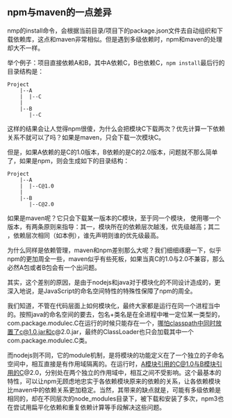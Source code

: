 ## npm与maven的一点差异

nmp的install命令，会根据当前目录/项目下的package.json文件去自动组织和下载依赖库，这点和maven非常相似。但是遇到多级依赖时，npm和maven的处理却大不一样。

举个例子：项目直接依赖A和B，其中A依赖C，B也依赖C，`npm install`最后行的目录结构是：
```
Project
    |--A
    |  |--C
    |
    |--B
       |--C
```
这样的结果会让人觉得npm很傻，为什么会把模块C下载两次？优先计算一下依赖关系不就可以了吗？如果是maven，只会下载一次模块C。

但是，如果A依赖的是C的1.0版本，B依赖的是C的2.0版本，问题就不那么简单了，如果是npm，则会生成如下的目录结构：
```
Project
    |--A
    |  |--C@1.0
    |
    |--B
       |--C@2.0
```
如果是maven呢？它只会下载某一版本的C模块，至于同一个模块， 使用哪一个版本，有两条原则来指导：其一，模块所在的依赖层次越浅，优先级越高；其二 ，依赖层次相同（如本例），谁先声明则谁的优先级最高。

为什么同样是依赖管理，maven和npm差别那么大呢？我们细细琢磨一下，似乎npm的更加周全一些，maven似乎有些死板，如果当真C的1.0与2.0不兼容，那么必然A包或者B包会有一个出问题。

其实，这个差别的原因，是由于nodejs和java对于模块化的不同设计造成的，更深入地说，是JavaScript的命名空间特性的特殊性保障了npm的周全。

我们知道，不管在代码层面上如何模块化，最终大家都是运行在同一个进程当中的。按照java的命名空间的要去，包名+类名是在全进程中唯一定位某一类型的，com.package.modulec.C在运行的时候只能存在一个，哪怕classpath中同时放置了c@1.0.jar和c@2.0.jar，最终的ClassLoader也只会加载其中一个com.package.modulec.C类。

而nodejs则不同，它的module机制，是将模块的功能定义在了一个独立的子命名空间中，相互直接是有作用域隔离的。在运行时，A模块引用的C@1.0与B模块引用的C@2.0，分别处在两个独立的作用域中，相互之间不受影响。这个最基本的特性，可以让npm无顾虑地忠实于各依赖模块原来的依赖的关系，让各依赖模块比maven中的依赖关系更加稳定。当然，其带来的缺点就是，可能有多级依赖是相同的，却在不同层次的node_modules目录下，被下载和安装了多次，npm3也在尝试用扁平化依赖和重复依赖计算等手段解决这些问题。


